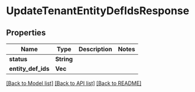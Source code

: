 # UpdateTenantEntityDefIdsResponse

## Properties

Name | Type | Description | Notes
------------ | ------------- | ------------- | -------------
**status** | **String** |  | 
**entity_def_ids** | **Vec<String>** |  | 

[[Back to Model list]](../README.md#documentation-for-models) [[Back to API list]](../README.md#documentation-for-api-endpoints) [[Back to README]](../README.md)


